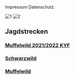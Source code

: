 Impressum Datenschutz

![1](https://github.com/Datenjournalismus-kyff/Kyffhaeuser-Jagd/assets/132254149/6f2278dc-2606-4368-844b-fa46fc13a82e)
![2](https://github.com/Datenjournalismus-kyff/Kyffhaeuser-Jagd/assets/132254149/c5be23a4-5622-498d-8d4f-9250cc013a8c)

## Jagdstrecken



### [Muffelwild 2021/2022 KYF](strecke_muffel.md)

### [Schwarzwild](schwarzwild.md)

### [Muffelwild](muffel.md)




